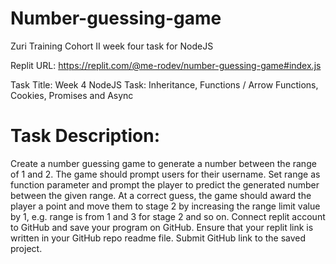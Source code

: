 # Number-guessing-game
Zuri Training Cohort II week four task for NodeJS

Replit URL: https://replit.com/@me-rodev/number-guessing-game#index.js

Task Title: Week 4 NodeJS Task: Inheritance, Functions / Arrow Functions, Cookies, Promises and Async

# Task Description:
Create a number guessing game to generate a number between the range of 1 and 2. The game should prompt users for their username.
Set range as function parameter and prompt the player to predict the generated number between the given range. At a correct guess, the game should award the player a point and move them to stage 2 by increasing the range limit value by 1, e.g. range is from 1 and 3 for stage 2 and so on. Connect replit account to GitHub and save your program on GitHub. Ensure that your replit link is written in your GitHub repo readme file. Submit GitHub link to the saved project.
